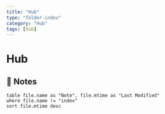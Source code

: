 ```yaml
---
title: "Hub"
type: "folder-index"
category: "Hub"
tags: [hub]
---
```


# Hub

## 📄 Notes
```dataview
table file.name as "Note", file.mtime as "Last Modified"
where file.name != "index"
sort file.mtime desc
```

